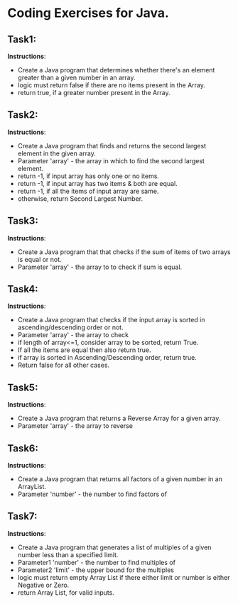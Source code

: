 # Coding Exercises for Java.

## Task1: <Check if a number greater than a given number present in Array>
**Instructions**:
* Create a Java program that determines whether there's an element greater than a given number in an array.
* logic must return false if there are no items present in the Array.
* return true, if a greater number present in the Array. 

## Task2: <Get Second Largest Number Present in Array>
**Instructions**:
* Create a Java program that finds and returns the second largest element in the given array.
* Parameter 'array' - the array in which to find the second largest element.
* return -1, if input array has only one or no items.
* return -1, if input array has two items & both are equal.
* return -1, if all the items of input array are same.
* otherwise, return Second Largest Number.

## Task3: <Check if Sum of items of two arrays is equal>
**Instructions**:
* Create a Java program that that checks if the sum of items of two arrays is equal or not.
* Parameter 'array' - the array to to check if sum is equal.

## Task4: <Get Reversed Array>
**Instructions**:
* Create a Java program that checks if the input array is sorted in ascending/descending order or not.
* Parameter 'array' - the array to check
* if length of array<=1, consider array to be sorted, return True.
* If all the items are equal then also return true.
* if array is sorted in Ascending/Descending order, return true.
* Return false for all other cases.

## Task5: <Get Reversed Array>
**Instructions**:
* Create a Java program that returns a Reverse Array for a given array.
* Parameter 'array' - the array to reverse

## Task6: <Get Factors Of A Number>
**Instructions**:
* Create a Java program that returns all factors of a given number in an ArrayList.
* Parameter 'number' - the number to find factors of

## Task7: <Get Multiples of a number>
**Instructions**:
* Create a Java program that generates a list of multiples of a given number less than a specified limit.
* Parameter1 'number' - the number to find multiples of
* Parameter2 'limit'  - the upper bound for the multiples
* logic must return empty Array List if there either limit or number is either Negative or Zero.
* return Array List, for valid inputs. 
